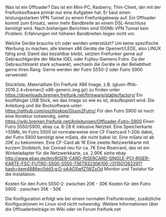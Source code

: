 Was ist ein Offloader?
Das ist ein Mini-PC, Rasberry, Thin-Client, der mit der Freifunksoftware
primär nur eine Aufgaben hat. Er baut einen leistungsstarken VPN Tunnel 
zu einem Freifunkgateway auf.
Ein Offloader kommt zum Einsatz, wenn mehr Bandbreite an einem DSL-Anschluss
benötigt wird. Nach bisherigen Berichten sind 100Mb VPN Tunnel kein Problem.
Erfahrungen mit höheren Bandbreiten liegen nicht vor.

Welche Geräte brauche ich oder werden unterstützt?
Um keine spezifische Werbung zu machen, alle kleinen x86 Geräte die
Openwrt/LEDE, also LINUX fähig sind.
Damit das bezahlbar bleibt, setzten Freifunker gerne auf Gebrauchtgeräte
der Marke IGEL oder Fujitsu-Siemens Futro. Da der Gebrauchtmarkt stark
schwankt, wechseln die Geräte in der Beliebtheit gerne ihren Rang.
Gerne werden der Futro S550-2 oder Futro S900 verwendet.

Stückliste, Materialliste
Ein Freifunk X86 Image, z.B. (gluon-ffhb-2016.2.4+bremen2-x86-generic.img.gz) zu finden unter https://downloads.bremen.freifunk.net/firmware/stable/factory/
Ein bootfähiger USB Stick, wo das Image so wie es ist, draufkopiert wird.
Die Anleitung und die Bootsoftware unter: https://github.com/oszilloskop/Gluon2Futro/
Für den Futro S900 ist noch eine Korektur notwendig, siehe: https://wiki.bremen.freifunk.net/Anleitungen/Offloader-Futro-S900
Einen Futro S550/S900, ebay ca. 8-28 € inklusive Netzteil.
Eine Speicherkarte >55Mb, Im Futro S550 ist normalerweise eine CF Flashcard 1-2Gb dabei,
der Futro S900 benötigt eine mSata, die nicht babei ist.
Eine mSata ist ab 20€ zu bekommen. Eine CF-Card ab 1€
Eine zweite Netzwerkkarte mit kurzem Slotblech, bei Conrad neu für ca. 7€
Eine Risercard, das ist ein Winkeladapter für die Netzwerkkarte, ca. 2.90€
siehe ebay http://www.ebay.de/itm/RISER-CARD-RISERCARD-SINGLE-PCI-RISER-KARTE-FSC-FUTRO-S500-S550-736TR3230K100-/311501262291?hash=item4886ec0dd3:g:D-oAAOSwfZ1WZxOd
Monitor und Tastatur für die Installation.

Kosten für den Futro S550-2: zwischen 20€ - 30€
Kosten für den Futro S900  : zwischen 35€ - 50€

Die Konfiguration erfolgt wie bei einem normalen Freifunkrouter, zusätzliche
Konfigurationen im Linux sind nicht notwendig. Weitere Informationen über die Offloaderbeiträge im Wiki oder im Forum.freifunk.net

